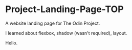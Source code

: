 # Project-Landing-Page-TOP

 A website landing page for The Odin Project.

 I learned about flexbox, shadow (wasn't required), layout.

 Hello.